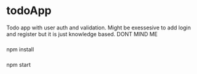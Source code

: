 # todoApp
Todo app with user auth and validation.
Might be exessesive to add login and register but it is just knowledge based.
DONT MIND ME

###

npm install

###

npm start
